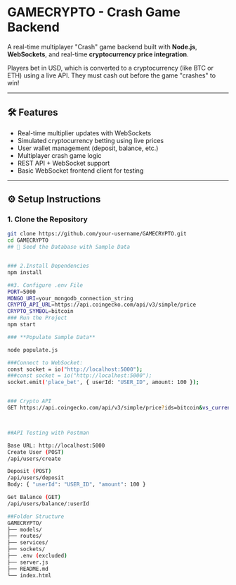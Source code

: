 #  GAMECRYPTO - Crash Game Backend

A real-time multiplayer "Crash" game backend built with **Node.js**, **WebSockets**, and real-time **cryptocurrency price integration**.

Players bet in USD, which is converted to a cryptocurrency (like BTC or ETH) using a live API. They must cash out before the game "crashes" to win!

---

## 🛠️ Features

- Real-time multiplier updates with WebSockets
- Simulated cryptocurrency betting using live prices
- User wallet management (deposit, balance, etc.)
- Multiplayer crash game logic
- REST API + WebSocket support
- Basic WebSocket frontend client for testing

---

## ⚙️ Setup Instructions

### 1. Clone the Repository

```bash
git clone https://github.com/your-username/GAMECRYPTO.git
cd GAMECRYPTO
## 🧪 Seed the Database with Sample Data


### 2.Install Dependencies
npm install

##3. Configure .env File
PORT=5000
MONGO_URI=your_mongodb_connection_string
CRYPTO_API_URL=https://api.coingecko.com/api/v3/simple/price
CRYPTO_SYMBOL=bitcoin
### Run the Project
npm start

### **Populate Sample Data**

node populate.js

###Connect to WebSocket:
const socket = io("http://localhost:5000");
###const socket = io("http://localhost:5000");
socket.emit('place_bet', { userId: "USER_ID", amount: 100 });


### Crypto API
GET https://api.coingecko.com/api/v3/simple/price?ids=bitcoin&vs_currencies=usd



##API Testing with Postman

Base URL: http://localhost:5000
Create User (POST)
/api/users/create

Deposit (POST)
/api/users/deposit
Body: { "userId": "USER_ID", "amount": 100 }

Get Balance (GET)
/api/users/balance/:userId

##Folder Structure
GAMECRYPTO/
├── models/
├── routes/
├── services/
├── sockets/
├── .env (excluded)
├── server.js
├── README.md
└── index.html

